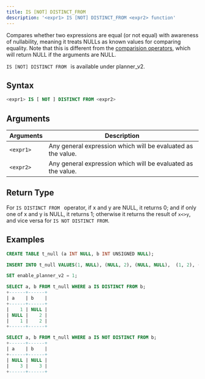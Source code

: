 ```yaml
---
title: IS [NOT] DISTINCT_FROM
description: '<expr1> IS [NOT] DISTINCT_FROM <expr2> function'
---
```


Compares whether two expressions are equal (or not equal) with awareness of nullability, meaning it treats NULLs as known values for comparing equality. Note that this is different from the [comparision operators](../02-comparisons-operators/), which will return NULL if the arguments are NULL.

`IS [NOT] DISTINCT FROM ` is available under planner_v2.

## Syntax

```sql
<expr1> IS [ NOT ] DISTINCT FROM <expr2>
```

## Arguments

| Arguments   | Description |
| ----------- | ----------- |
| `<expr1>` | Any general expression which will be evaluated as the value.
| `<expr2>` | Any general expression which will be evaluated as the value.

## Return Type

For `IS DISTINCT FROM ` operator, if x and y are NULL, it returns 0; and if only one of x and y is NULL, it returns 1; otherwise it returns the result of `x<>y`, and vice versa for `IS NOT DISTINCT FROM`.

## Examples

```sql
CREATE TABLE t_null (a INT NULL, b INT UNSIGNED NULL);

INSERT INTO t_null VALUES(1, NULL), (NULL, 2), (NULL, NULL),  (1, 2), (3, 3);

SET enable_planner_v2 = 1;

SELECT a, b FROM t_null WHERE a IS DISTINCT FROM b;
+------+------+
| a    | b    |
+------+------+
|    1 | NULL |
| NULL |    2 |
|    1 |    2 |
+------+------+

SELECT a, b FROM t_null WHERE a IS NOT DISTINCT FROM b;
+------+------+
| a    | b    |
+------+------+
| NULL | NULL |
|    3 |    3 |
+------+------+
```
